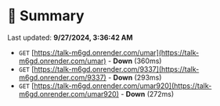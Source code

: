 # 📖 Summary
Last updated: **9/27/2024, 3:36:42 AM**

- `GET` [https://talk-m6gd.onrender.com/umar](https://talk-m6gd.onrender.com/umar) - **Down** (360ms)
- `GET` [https://talk-m6gd.onrender.com/9337](https://talk-m6gd.onrender.com/9337) - **Down** (293ms)
- `GET` [https://talk-m6gd.onrender.com/umar920](https://talk-m6gd.onrender.com/umar920) - **Down** (272ms)
